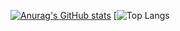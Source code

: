 [![Anurag's GitHub stats](https://github-readme-stats.vercel.app/api?username=fedemelis&show_icons=true&theme=dracula)](https://github.com/anuraghazra/github-readme-stats)
[![Top Langs](https://github-readme-stats.vercel.app/api/top-langs/?username=fedemelis&show_icons=true&theme=dracula)
